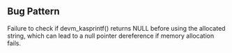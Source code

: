 ## Bug Pattern

Failure to check if devm_kasprintf() returns NULL before using the allocated string, which can lead to a null pointer dereference if memory allocation fails.